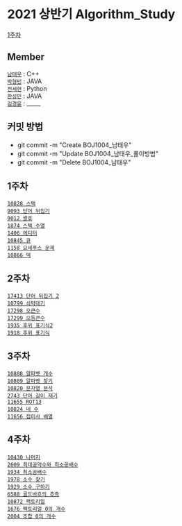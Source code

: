 # 2021 상반기 Algorithm_Study


[1주차](#1주차)

## Member

[`남태우`](https://github.com/bn-tw2020) : C++  
[`박형민`](https://github.com/thalals) : JAVA  
[`전세현`](https://github.com/jeonhl7579) : Python  
[`한성민`](https://github.com/songmin9813) : JAVA  
[`김경윤`](https://github.com/NASA-GukJang) : _____


## 커밋 방법

- git commit -m "Create BOJ1004_남태우"  
- git commit -m "Update BOJ1004_남태우_풀이방법"  
- git commit -m "Delete BOJ1004_남태우"


## 1주차
    
[`10828 스택`](https://www.acmicpc.net/problem/10828)  
[`9093 단어 뒤집기`](https://www.acmicpc.net/problem/9093)  
[`9012 괄호`](https://www.acmicpc.net/problem/9012)  
[`1874 스택 수열`](https://www.acmicpc.net/problem/1874)  
[`1406 에디터`](https://www.acmicpc.net/problem/1406)  
[`10845 큐`](https://www.acmicpc.net/problem/10845)  
[`1158 요세푸스 문제`](https://www.acmicpc.net/problem/1158)  
[`10866 덱`](https://www.acmicpc.net/problem/10866)  


## 2주차

[`17413 단어 뒤집기 2`](https://www.acmicpc.net/problem/17413)  
[`10799 쇠막대기`](https://www.acmicpc.net/problem/10799)  
[`17298 오큰수`](https://www.acmicpc.net/problem/17298)  
[`17299 오등큰수`](https://www.acmicpc.net/problem/17299)  
[`1935 후위 표기식2`](https://www.acmicpc.net/problem/1935)  
[`1918 후위 표기식`](https://www.acmicpc.net/problem/1918)  


## 3주차

[`10808 알파벳 개수`](https://www.acmicpc.net/problem/10808)  
[`10809 알파벳 찾기`](https://www.acmicpc.net/problem/10809)  
[`10820 문자열 분석`](https://www.acmicpc.net/problem/10820)  
[`2743 단어 길이 재기`](https://www.acmicpc.net/problem/2743)  
[`11655 ROT13`](https://www.acmicpc.net/problem/11655)  
[`10824 네 수`](https://www.acmicpc.net/problem/10824)  
[`11656 접미사 배열`](https://www.acmicpc.net/problem/11656)  


## 4주차

[`10430 나머지`](https://www.acmicpc.net/problem/10430)  
[`2609 최대공약수와 최소공배수`](https://www.acmicpc.net/problem/2609)  
[`1934 최소공배수`](https://www.acmicpc.net/problem/1934)  
[`1978 소수 찾기`](https://www.acmicpc.net/problem/1978)  
[`1929 소수 구하기`](https://www.acmicpc.net/problem/1929)  
[`6588 골드바흐의 추측`](https://www.acmicpc.net/problem/6588)  
[`10872 팩토리얼`](https://www.acmicpc.net/problem/10872)  
[`1676 팩토리얼 0의 개수`](https://www.acmicpc.net/problem/1676)  
[`2004 조합 0의 개수`](https://www.acmicpc.net/problem/2004)  

